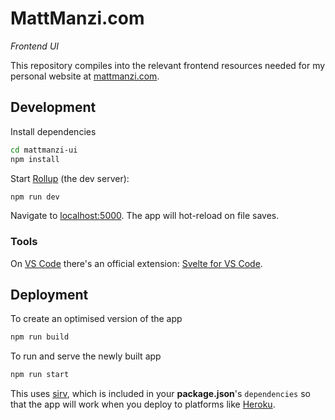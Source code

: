 # MattManzi.com

_Frontend UI_

This repository compiles into the relevant frontend resources needed for my personal website at [mattmanzi.com](https://mattmanzi.com).

## Development

Install dependencies

```sh
cd mattmanzi-ui
npm install
```

Start [Rollup](https://rollupjs.org) (the dev server):

```sh
npm run dev
```

Navigate to [localhost:5000](http://localhost:5000). The app will hot-reload on file saves.

### Tools

On [VS Code](https://code.visualstudio.com/) there's an official extension: [Svelte for VS Code](https://marketplace.visualstudio.com/items?itemName=svelte.svelte-vscode).

## Deployment

To create an optimised version of the app

```sh
npm run build
```

To run and serve the newly built app

```sh
npm run start
```

This uses [sirv](https://github.com/lukeed/sirv), which is included in your **package.json**'s `dependencies` so that the app will work when you deploy to platforms like [Heroku](https://heroku.com).
